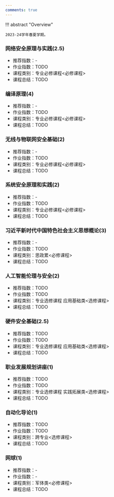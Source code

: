 ```yaml
---
comments: true
---
```


!!! abstract "Overview"

    2023-24学年春夏学期。

### 网络安全原理与实践(2.5)
- 推荐指数：-
- 作业指数：TODO
- 课程类别：专业必修课程<必修课程>
- 课程总结：TODO

### 编译原理(4)
- 推荐指数：-
- 作业指数：TODO
- 课程类别：专业必修课程<必修课程>
- 课程总结：TODO

### 无线与物联网安全基础(2)
- 推荐指数：-
- 作业指数：TODO
- 课程类别：专业必修课程<必修课程>
- 课程总结：TODO

### 系统安全原理和实践(2)
- 推荐指数：-
- 作业指数：TODO
- 课程类别：专业必修课程<必修课程>
- 课程总结：TODO

### 习近平新时代中国特色社会主义思想概论(3)
- 推荐指数：-
- 作业指数：TODO
- 课程类别：思政累<必修课程>
- 课程总结：TODO

### 人工智能伦理与安全(2)
- 推荐指数：TODO
- 作业指数：TODO
- 课程类别：专业选修课程 应用基础类<选修课程>
- 课程总结：TODO

### 硬件安全基础(2.5)
- 推荐指数：TODO
- 作业指数：TODO
- 课程类别：专业选修课程 应用基础类<选修课程>
- 课程总结：TODO

### 职业发展规划讲座(1)
- 推荐指数：TODO
- 作业指数：TODO
- 课程类别：专业选修课程 实践拓展类<选修课程>
- 课程总结：TODO

### 自动化导论(1)
- 推荐指数：TODO
- 作业指数：TODO
- 课程类别：跨专业<选修课程>
- 课程总结：TODO

### 网球(1)
- 推荐指数：-
- 作业指数：-
- 课程类别：军体类<必修课程>
- 课程总结：TODO

<!-- <hr>
<span id="busuanzi_container_page_pv"><font size="3" color="grey">本文总阅读量<span id="busuanzi_value_page_pv"></span>次</font></span>
<br/> -->